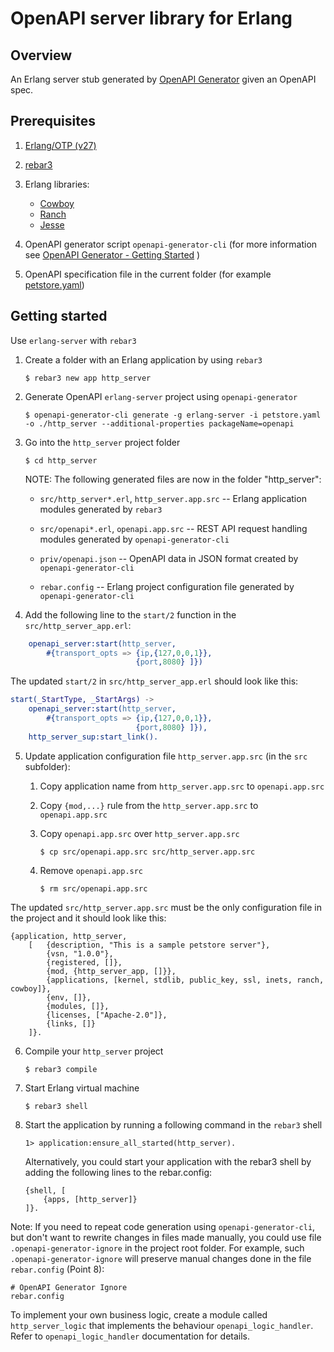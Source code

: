 # OpenAPI server library for Erlang

## Overview

An Erlang server stub generated by [OpenAPI Generator](https://openapi-generator.tech) given an OpenAPI spec.

## Prerequisites

1. [Erlang/OTP (v27)](https://www.erlang.org/)

2. [rebar3](https://rebar3.org/)

3. Erlang libraries:
    - [Cowboy](https://hex.pm/packages/cowboy)
    - [Ranch](https://hex.pm/packages/ranch)
    - [Jesse](https://hex.pm/packages/jesse)

4. OpenAPI generator script `openapi-generator-cli` 
(for more information see [OpenAPI Generator - Getting Started](https://github.com/OpenAPITools/openapi-generator#2---getting-started) )

5. OpenAPI specification file in the current folder (for example [petstore.yaml](https://raw.githubusercontent.com/openapitools/openapi-generator/master/modules/openapi-generator/src/test/resources/3_0/petstore.yaml))


## Getting started
Use `erlang-server` with `rebar3`

1. Create a folder with an Erlang application by using `rebar3`
    
    `$ rebar3 new app http_server`

2. Generate OpenAPI `erlang-server` project using `openapi-generator`
    
    `$ openapi-generator-cli generate -g erlang-server -i petstore.yaml -o ./http_server --additional-properties packageName=openapi`
    
3. Go into the `http_server` project folder

    `$ cd http_server`

    NOTE: The following generated files are now in the folder "http_server":

    - `src/http_server*.erl`, `http_server.app.src` -- Erlang application modules generated by `rebar3`

    - `src/openapi*.erl`, `openapi.app.src` -- REST API request handling modules generated by `openapi-generator-cli`

    - `priv/openapi.json` -- OpenAPI data in JSON format created by `openapi-generator-cli`

    - `rebar.config` -- Erlang project configuration file generated by `openapi-generator-cli`

4. Add the following line to the `start/2` function in the `src/http_server_app.erl`:

```erlang
    openapi_server:start(http_server,
        #{transport_opts => {ip,{127,0,0,1}},
                            {port,8080} ]})
```

The updated `start/2` in `src/http_server_app.erl` should look like this:

```erlang
start(_StartType, _StartArgs) ->
    openapi_server:start(http_server,
        #{transport_opts => {ip,{127,0,0,1}},
                            {port,8080} ]}),
    http_server_sup:start_link().
```

5. Update application configuration file `http_server.app.src` (in the `src` subfolder):
    
    1. Copy application name from `http_server.app.src` to `openapi.app.src`
    
    2. Copy `{mod,...}` rule from the `http_server.app.src` to `openapi.app.src`
    
    3. Copy `openapi.app.src` over `http_server.app.src`

        `$ cp src/openapi.app.src src/http_server.app.src`
    
    4. Remove `openapi.app.src`

        `$ rm src/openapi.app.src`

The updated `src/http_server.app.src` must be the only configuration file in the project and it should look like this:

```
{application, http_server,
    [   {description, "This is a sample petstore server"},
        {vsn, "1.0.0"},
        {registered, []},
        {mod, {http_server_app, []}},
        {applications, [kernel, stdlib, public_key, ssl, inets, ranch, cowboy]},
        {env, []},
        {modules, []},
        {licenses, ["Apache-2.0"]},
        {links, []}
    ]}.
```

6. Compile your `http_server` project
    
    `$ rebar3 compile`

7. Start Erlang virtual machine

    `$ rebar3 shell`

8. Start the application by running a following command in the `rebar3` shell

    `1> application:ensure_all_started(http_server).`

    Alternatively, you could start your application with the rebar3 shell by adding the following lines to the rebar.config:
    ```
    {shell, [
        {apps, [http_server]}
    ]}.
    ```

Note: If you need to repeat code generation using `openapi-generator-cli`, but don't want to rewrite changes in files made manually, you could use file `.openapi-generator-ignore` in the project root folder. For example, such `.openapi-generator-ignore` will preserve manual changes done in the file `rebar.config` (Point 8):

```
# OpenAPI Generator Ignore
rebar.config
```


To implement your own business logic, create a module called `http_server_logic` that implements the
behaviour `openapi_logic_handler`. Refer to `openapi_logic_handler` documentation for details.

